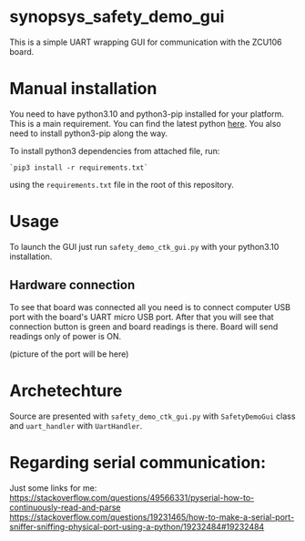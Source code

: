 # synopsys_safety_demo_gui

This is a simple UART wrapping GUI for communication with the ZCU106 board.

# Manual installation

You need to have python3.10 and python3-pip installed for your platform. This is a main requirement. You can find the latest python [here](https://www.python.org/downloads/). You also need to install  python3-pip along the way.

To install python3 dependencies from attached file, run:

    `pip3 install -r requirements.txt`
using the `requirements.txt` file in the root of this repository.

# Usage

To launch the GUI just run `safety_demo_ctk_gui.py` with your python3.10 installation.

## Hardware connection

To see that board was connected all you need is to connect computer USB port with the board's UART micro USB port. After that you will see that connection button is green and board readings is there. Board will send readings only of power is ON.

(picture of the port will be here)
# Archetechture

Source are presented with `safety_demo_ctk_gui.py` with `SafetyDemoGui` class and `uart_handler` with `UartHandler`.


# Regarding serial communication:

Just some links for me:
https://stackoverflow.com/questions/49566331/pyserial-how-to-continuously-read-and-parse
https://stackoverflow.com/questions/19231465/how-to-make-a-serial-port-sniffer-sniffing-physical-port-using-a-python/19232484#19232484